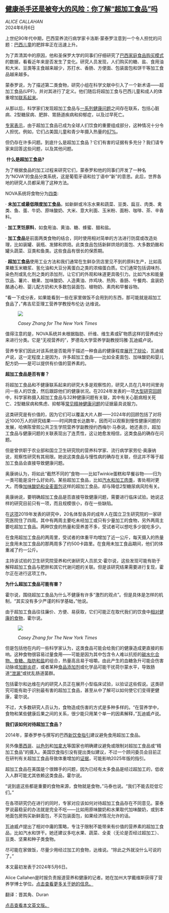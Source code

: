 <!--1717664821000-->
[健康杀手还是被夸大的风险：你了解“超加工食品”吗](https://cn.nytimes.com/health/20240606/ultraprocessed-foods-harmful-health/)
------

<address>ALICE CALLAHAN</address><time pudate="2024-06-06 04:35:56" datetime="2024-06-06 04:35:56">2024年6月6日</time><section><p>上世纪90年代中期，巴西营养流行病学家卡洛斯·蒙泰罗注意到一个令人担忧的问题：<a rel="noopener noreferrer" target="_blank" href="https://pubmed.ncbi.nlm.nih.gov/33577757/">巴西儿童</a>的肥胖率正在迅速上升。</p><p>为了弄清其中的原因，他和圣保罗大学的同事们仔细研究了<a rel="noopener noreferrer" target="_blank" href="https://pubmed.ncbi.nlm.nih.gov/16113900/">巴西家庭食品购买模式</a>的数据，看看近年来是否发生了变化。研究人员发现，人们购买的糖、盐、食用油和大米、豆类等主食越来越少，苏打水、香肠、方便面、包装面包和饼干等加工食品越来越多。</p><p>蒙泰罗说，为了描述第二类食物，研究小组在科学文献中引入了一个新术语——超加工食品(UPF)，并对其进行了定义。他们随后将超加工食与巴西儿童和成人的体重增加<a rel="noopener noreferrer" target="_blank" href="https://pubmed.ncbi.nlm.nih.gov/24667658/">联系起来</a>。</p><p>从那以后，科学家们发现超加工食品与<a rel="noopener noreferrer" target="_blank" href="https://www.bmj.com/content/384/bmj-2023-077310">一系列健康问题</a>之间存在联系，包括心脏病、2型糖尿病、肥胖、胃肠道疾病和抑郁症，以及过早死亡。</p><p><a rel="noopener noreferrer" target="_blank" href="https://www.bmj.com/content/383/bmj-2023-075294">专家表示</a>，由于超加工食品已成为全球人们饮食的重要组成部分，这种情况十分令人担忧。例如，它们占美国儿童和青少年摄入热量的<a rel="noopener noreferrer" target="_blank" href="https://jamanetwork.com/journals/jama/fullarticle/2782866" title="Link: https://jamanetwork.com/journals/jama/fullarticle/2782866">67%</a>。</p><p>但仍存在许多问题。到底什么是超加工食品？它们有害的证据有多充分？我们请专家来回答这些问题，以及其他问题。</p><p> <b>什么是超加工食品?</b></p><p>为了根据食品的加工过程来研究它们，蒙泰罗和他的同事们开发了一种名为“NOVA”的食品分类系统，这是葡萄牙语和拉丁语中“新”的意思。此后，世界各地的研究人员都采用了这种方法。</p><p>NOVA系统将食物分为<a rel="noopener noreferrer" target="_blank" href="https://www.nature.com/articles/s43016-023-00779-w/tables/1">四类</a>:</p><p>· <b>未加工或最低限度加工食品</b>，如新鲜或冷冻水果和蔬菜、豆类、扁豆、肉类、禽类、鱼、蛋、牛奶、原味酸奶、大米、意大利面、玉米粉、面粉、咖啡、茶、辛香料。</p><p>· <b>加工烹饪原料</b>，如食用油、黄油、糖、蜂蜜、醋和盐。</p><p>· <b>加工食品</b>是前面两类食物的结合，同时使用相对简单的方法进行防腐或改造处理，比如装罐、装瓶、发酵和烘焙。此类食品包括新鲜烘焙的面包、大多数奶酪和罐头蔬菜、豆类和鱼类。这些食品有很长的保质期。</p><p>· <b>超加工食品</b>使用工业方法和我们通常在生鲜杂货店里见不到的原料生产，比如高果糖玉米糖浆、氢化油和大豆分离蛋白之类的浓缩蛋白质。它们通常包括调味剂、染色剂或乳化剂之类的添加剂，让它们的外观和味道更具吸引力。比如汽水和能量饮品、薯片、糖果、加味酸奶、人造黄油、炸鸡块、热狗、香肠、午餐肉、盒装奶酪通心粉、婴儿配方奶和大多数包装面包、植物奶、素肉和早餐谷物。</p><p>“看一下成分表，如果能看到一些在家里做饭不会用到的东西，那可能就是超加工食品了，”弗吉尼亚理工营养学教授布伦达·达维说。</p><p><figure><img src="https://images.weserv.nl/?url=static01.nyt.com/images/2024/05/06/well/06WELL-ULTRAPROCESSED-EXPLAINER0003/06WELL-ULTRAPROCESSED-EXPLAINER3-jumbo.jpg"></p><figcaption> <cite>Casey Zhang for The New York Times</cite></figcaption></figure><p>值得注意的是，NOVA系统并未根据脂肪、纤维、维生素或矿物质这样的营养成分来进行分类。它是“无视营养的”，罗德岛大学营养学副教授玛雅·瓦迪威卢说。</p><p>营养专家们因此对该系统是否能用于描述一种食品的健康程度<a rel="noopener noreferrer" target="_blank" href="https://ajcn.nutrition.org/article/S0002-9165(23)03684-5/fulltext" title="Link: https://ajcn.nutrition.org/article/S0002-9165(23)03684-5/fulltext">展开了辩论</a>，瓦迪威卢说，这一定程度上是因为，许多超加工食品——比如全麦面包、加味酸奶和婴儿配方奶——是可以提供有价值的营养素的。</p><p><b>超加工食品是否有害？</b></p><p>将超加工食品和不健康联系起来的研究大多是观察性的，研究人员在几年时间里询问一些人的饮食，然后跟踪他们的健康状况。在2024年发表的一项<a rel="noopener noreferrer" target="_blank" href="https://www.bmj.com/content/384/bmj-2023-077310">大型研究回顾</a>中，科学家称摄入超加工食品与32种健康问题有关联，其中有关心脏病相关死亡、2型糖尿病和焦虑、抑郁等<a href="https://www.nytimes.com/2023/05/04/well/eat/ultraprocessed-food-mental-health.html">常见精神健康问题</a>的证据最具说服力。</p><p>这类研究是有价值的，因为它们可以覆盖大片人群——2024年的回顾包括了对将近1000万人的研究结果——时间跨度长达数年，因而可以观察到慢性健康问题的发展，哈佛陈曾熙公共卫生学院营养学副教授约西梅尔·马泰说。她还表示，超加工食品与健康问题的关联表现出了连贯性，这让她愈发相信，这类食品的确存在问题。</p><p>但是曾供职于农业部和国立卫生研究院的营养科学家、流行病学家劳伦·奥康纳说，观察性研究有其局限。她说这类食品与慢性病的确存在关联，但这并不等于超加工食品会直接导致健康问题。</p><p>奥康纳认为，将如此“截然不同的”食物——比如Twinkie蛋糕和早餐谷物——归为一类可能是没什么好处的。某些超加工食品，比如<a rel="noopener noreferrer" target="_blank" href="https://www.thelancet.com/journals/lanepe/article/PIIS2666-7762(23)00190-4/fulltext">汽水和加工肉类</a>，害处相对更大。而像<a rel="noopener noreferrer" target="_blank" href="https://diabetesjournals.org/care/article/46/7/1335/148548/Ultra-Processed-Food-Consumption-and-Risk-of-Type">加味酸奶和全麦面包</a>这样的超加工食品，却与降低2型糖尿病风险有关。</p><p>奥康纳说，要明确超加工食品是否直接导致健康问题，需要进行临床试验。她说这样的研究目前只有一项，而且规模很小，存在一些缺陷。</p><p>在<a rel="noopener noreferrer" target="_blank" href="https://www.cell.com/cell-metabolism/fulltext/S1550-4131(19)30248-7">这项</a>2019年发表的研究中，20名体型各异的成年人在国立卫生研究院的一家研究医院住了四周。其中有两周主要吃未经加工或只有少量加工的食物，另外两周主要吃超加工食品。两种饮食的热量和营养差不多，受试者可以想吃多少就吃多少。</p><p>在食用超加工食品的两周里，受试者的体重平均增加了近一公斤，每天摄入的热量比食用未加工食品的那两周多了约500卡路里。在食用未加工食品期间，他们的体重减了约一公斤。</p><p>主持该试验的卫生研究院营养和代谢研究人员凯文·霍尔说，这些发现可能有助于解释超加工食品与肥胖和其它代谢问题的关联。但是该研究结果需要进行复现，霍尔正在进行这项工作。</p><p><b>为什么超加工食品可能有害？</b></p><p>霍尔说，围绕超加工食品为什么不健康有许多“激烈的观点”。但是具体是怎样的机制，“其实没有多少严谨的科学基础，”他说。</p><p>由于超加工食品往往廉价、方便、易获取，它们可能正在取代我们的饮食中<a rel="noopener noreferrer" target="_blank" href="https://www.ncbi.nlm.nih.gov/pmc/articles/PMC8538030/">相对健康的食物</a>，霍尔说。</p><p><figure><img src="https://images.weserv.nl/?url=static01.nyt.com/images/2024/05/06/well/06WELL-ULTRAPROCESSED-EXPLAINER8/06WELL-ULTRAPROCESSED-EXPLAINER8-master1050.jpg"></p><figcaption> <cite>Casey Zhang for The New York Times</cite></figcaption></figure><p>但是包括他在内的一些科学家认为，这类食品可能会给我们的健康造成更直接的影响。这种食物很容易过量食用——可能是因为其中包含令人难以抗拒的<a rel="noopener noreferrer" target="_blank" href="https://www.nature.com/articles/s43016-022-00688-4">碳水化合物、食糖、脂肪和盐</a>的组合，热量高且易于咀嚼。由此产生的血糖急升可能会伤害动脉或<a rel="noopener noreferrer" target="_blank" href="https://www.sciencedirect.com/science/article/pii/S1551714424000016?via%3Dihub">加剧炎症</a>，或者某种<a rel="noopener noreferrer" target="_blank" href="https://pubmed.ncbi.nlm.nih.gov/34608173/">食品添加剂</a>或化学品可能干扰荷尔蒙水平，导致肠道<a href="https://www.nytimes.com/interactive/2023/02/22/well/eat/gut-microbiome-health.html#:~:text=Leaky%20gut%20syndrome%20is%20based,Chey%20said.">“泄漏”</a>或扰乱肠道菌群。</p><p>包括霍尔和达维在内的研究人员正在展开小型临床试验，以验证这些假说。这类研究可能有助于识别最有害的超加工食品，甚至从中了解可以如何使它们变得更健康，霍尔说。</p><p>不过，大多数研究人员认为，食物造成伤害的方式是多种多样的。“在营养学中，食物和某些健康后果之间的关系，很少能只用某个单一的因素解释，”瓦迪威卢说。</p><p><b>我们该如何对待超加工食品？</b></p><p>2014年，蒙泰罗参与撰写的巴西<a rel="noopener noreferrer" target="_blank" href="https://www.fao.org/nutrition/education/food-based-dietary-guidelines/regions/countries/brazil/en/">新饮食指引</a>建议避免食用超加工食品。</p><p>另外像<a rel="noopener noreferrer" target="_blank" href="https://movendi.ngo/wp-content/uploads/2023/05/Gui_as_Alimentarias_2023_para_la_poblacio_n_mexicana.pdf">墨西哥</a>、<a rel="noopener noreferrer" target="_blank" href="https://www.health.gov.il/PublicationsFiles/dietary%20guidelines%20EN.pdf" title="Link: https://www.health.gov.il/PublicationsFiles/dietary%20guidelines%20EN.pdf">以色列</a>和<a rel="noopener noreferrer" target="_blank" href="https://food-guide.canada.ca/en/healthy-eating-recommendations/limit-highly-processed-foods/" title="Link: https://food-guide.canada.ca/en/healthy-eating-recommendations/limit-highly-processed-foods/">加拿大</a>等国家也明确建议避免或限制对超加工食品或“精加工食品”的摄入。美国饮食指引没有提出类似建议，不过一个顾问委员会目前正在研判有关超加工食品导致体重增加的<a rel="noopener noreferrer" target="_blank" href="https://www.dietaryguidelines.gov/scientific-questions">证据</a>，可能影响2025年版的指引。</p><p>超加工食品在美国是个很棘手的问题，因为已经有太多食品是经过超加工的，低收入人群可能尤其依赖这类食品，霍尔说。</p><p>“说到底这些都是重要的食物来源，食物就是食物，”马泰也说。“我们不能去贬低它们。”</p><p>在各项研究仍在进行的同时，专家对应该如何对待超加工食品存在不同意见。蒙泰罗说最稳妥的办法就是完全不吃——比如用原味酸奶和水果取代加味酸奶，或到本地面包房购买新鲜面包，不买包装面包，如果经济情况允许的话。</p><p>瓦迪威卢提出了相对中庸的策略，专注于限制不能带来有价值的营养素的超加工食品，比如汽水和饼干。她还建议多吃水果、蔬菜、全麦（无论是否经过超加工）、豆类、坚果和种子类食物。</p><p>尽可能在家做饭，尽量少用经过加工的食物，达维说。“除此之外就没什么可说的了。”</p></section><footer><p>本文最初发表于2024年5月6日。</p><p>Alice Callahen是时报负责报道营养和健康的记者。她在加州大学戴维斯获得了营养学博士学位。<a rel="nofollow" target="_blank" href="https://www.nytimes.com/by/alice-callahan">点击查看更多关于她的信息。</a></p><p>翻译：晋其角、Duran</p><p><a rel="nofollow" target="_blank" href="https://www.nytimes.com/2024/05/06/well/eat/ultraprocessed-foods-harmful-health.html">点击查看本文英文版。</a></p></footer>

